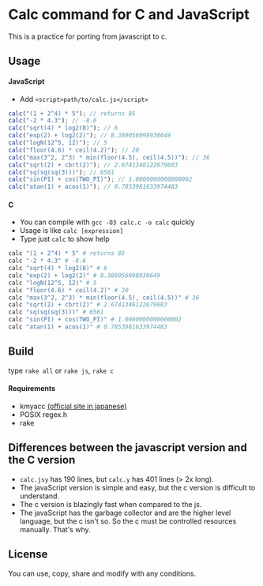 # Calc command for C and JavaScript

This is a practice for porting from javascript to c.

## Usage

#### JavaScript

- Add `<script>path/to/calc.js</script>`

```javascript
calc("(1 + 2^4) * 5"); // returns 85
calc("-2 * 4.3"); // -8.6
calc("sqrt(4) * log2(8)"); // 6
calc("exp(2) + log2(2)"); // 8.389056098930649
calc("logN(12^5, 12)"); // 5
calc("floor(4.6) * ceil(4.2)"); // 20
calc("max(3^2, 2^3) * min(floor(4.5), ceil(4.5))"); // 36
calc("sqrt(2) + cbrt(2)"); // 2.6741346122679683
calc("sq(sq(sq(3)))"); // 6561
calc("sin(PI) + cos(TWO_PI)"); // 1.0000000000000002
calc("atan(1) + acos(1)"); // 0.7853981633974483
```

#### C

- You can compile with `gcc -O3 calc.c -o calc` quickly
- Usage is like `calc [expression]`
- Type just `calc` to show help

```bash
calc "(1 + 2^4) * 5" # returns 85
calc "-2 * 4.3" # -8.6
calc "sqrt(4) * log2(8)" # 6
calc "exp(2) + log2(2)" # 8.389056098930649
calc "logN(12^5, 12)" # 5
calc "floor(4.6) * ceil(4.2)" # 20
calc "max(3^2, 2^3) * min(floor(4.5), ceil(4.5))" # 36
calc "sqrt(2) + cbrt(2)" # 2.6741346122679683
calc "sq(sq(sq(3)))" # 6561
calc "sin(PI) + cos(TWO_PI)" # 1.0000000000000002
calc "atan(1) + acos(1)" # 0.7853981633974483
```

## Build

type `rake all` or `rake js`, `rake c`

#### Requirements

- kmyacc [(official site in japanese)](http://www005.upp.so-net.ne.jp/kmori/kmyacc/)
- POSIX regex.h
- rake

## Differences between the javascript version and the C version

- `calc.jsy` has 190 lines, but `calc.y` has 401 lines (> 2x long).
- The javaScript version is simple and easy, but the c version is difficult to understand.
- The c version is blazingly fast when compared to the js.
- The javaScript has the garbage collector and are the higher level language, but the c isn't so. So the c must be controlled resources manually. That's why.

## License

You can use, copy, share and modify with any conditions.